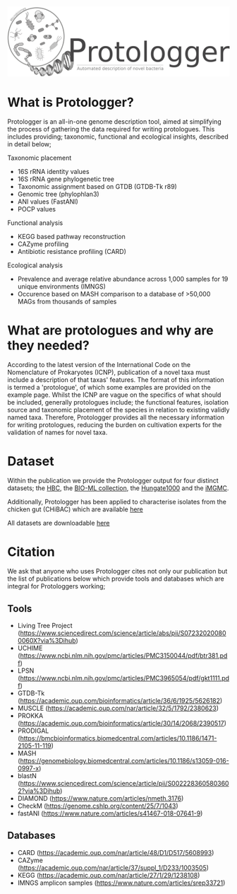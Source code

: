![logo](/images/Protologger-logo.png)


# What is Protologger?

Protologger is an all-in-one genome description tool, aimed at simplifying the process of gathering the data required for writing protologues. This includes providing; taxonomic, functional and ecological insights, described in detail below;

Taxonomic placement
- 16S rRNA identity values
- 16S rRNA gene phylogenetic tree
- Taxonomic assignment based on GTDB (GTDB-Tk r89)
- Genomic tree (phylophlan3)
- ANI values (FastANI)
- POCP values

Functional analysis
- KEGG based pathway reconstruction
- CAZyme profiling
- Antibiotic resistance profiling (CARD)

Ecological analysis
- Prevalence and average relative abundance across 1,000 samples for 19 unique environments (IMNGS)
- Occurence based on MASH comparison to a database of >50,000 MAGs from thousands of samples

# What are protologues and why are they needed?
According to the latest version of the International Code on the Nomenclature of Prokaryotes (ICNP), publication of a novel taxa must include a description of that taxas' features. The format of this information is termed a 'protologue', of which some examples are provided on the example page. Whilst the ICNP are vague on the specifics of what should be included, generally protologues include; the functional features, isolation source and taxonomic placement of the species in relation to existing validly named taxa.
Therefore, Protologger provides all the necessary information for writing protologues, reducing the burden on cultivation experts for the validation of names for novel taxa.

# Dataset
Within the publication we provide the Protologger output for four distinct datasets; the [HBC](https://www.nature.com/articles/s41587-018-0009-7), the [BIO-ML collection](https://www.nature.com/articles/s41591-019-0559-3), the [Hungate1000](https://www.nature.com/articles/nbt.4110) and the [iMGMC](https://www.sciencedirect.com/science/article/pii/S2211124720301972?via%3Dihub). 

Additionally, Protologger has been applied to characterise isolates from the chicken gut (CHiBAC) which are available [here](LONK)

All datasets are downloadable [here](https://drive.google.com/file/d/1abNuXifhd2mH8txxkVhUO9MOZLcMETTb/view?usp=sharing)

# Citation
We ask that anyone who uses Protologger cites not only our publication but the list of publications below which provide tools and databases which are integral for Protologgers working;

## Tools
- Living Tree Project (https://www.sciencedirect.com/science/article/abs/pii/S072320200800060X?via%3Dihub)
- UCHIME (https://www.ncbi.nlm.nih.gov/pmc/articles/PMC3150044/pdf/btr381.pdf)
- LPSN (https://www.ncbi.nlm.nih.gov/pmc/articles/PMC3965054/pdf/gkt1111.pdf)
- GTDB-Tk (https://academic.oup.com/bioinformatics/article/36/6/1925/5626182)
- MUSCLE (https://academic.oup.com/nar/article/32/5/1792/2380623)
- PROKKA (https://academic.oup.com/bioinformatics/article/30/14/2068/2390517)
- PRODIGAL (https://bmcbioinformatics.biomedcentral.com/articles/10.1186/1471-2105-11-119)
- MASH (https://genomebiology.biomedcentral.com/articles/10.1186/s13059-016-0997-x)
- blastN (https://www.sciencedirect.com/science/article/pii/S0022283605803602?via%3Dihub)
- DIAMOND (https://www.nature.com/articles/nmeth.3176)
- CheckM (https://genome.cshlp.org/content/25/7/1043)
- fastANI (https://www.nature.com/articles/s41467-018-07641-9)


## Databases 
- CARD (https://academic.oup.com/nar/article/48/D1/D517/5608993)
- CAZyme (https://academic.oup.com/nar/article/37/suppl_1/D233/1003505)
- KEGG (https://academic.oup.com/nar/article/27/1/29/1238108)
- IMNGS amplicon samples (https://www.nature.com/articles/srep33721)


